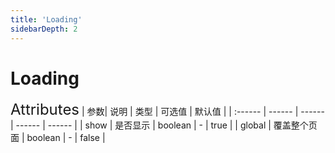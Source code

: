 ```yaml
---
title: 'Loading'
sidebarDepth: 2
---
```

# Loading

<ClientOnly>
  <zhui-loading/>
<font size=5>Attributes</font>
| 参数| 说明 | 类型 | 可选值 | 默认值 |
| :------ | ------ | ------ | ------ | ------ |
| show | 是否显示 | boolean | - | true |
| global | 覆盖整个页面 | boolean | - | false |
</ClientOnly>